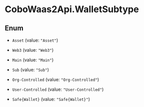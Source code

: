# CoboWaas2Api.WalletSubtype

## Enum


* `Asset` (value: `"Asset"`)

* `Web3` (value: `"Web3"`)

* `Main` (value: `"Main"`)

* `Sub` (value: `"Sub"`)

* `Org-Controlled` (value: `"Org-Controlled"`)

* `User-Controlled` (value: `"User-Controlled"`)

* `Safe{Wallet}` (value: `"Safe{Wallet}"`)


